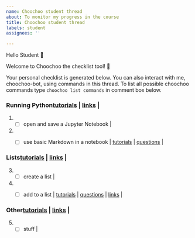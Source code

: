 ```yaml
---
name: Choochoo student thread
about: To monitor my progress in the course
title: Choochoo student thread
labels: student
assignees: ''

---
```


Hello Student :wave:

Welcome to Choochoo the checklist tool! :train:

Your personal checklist is generated below. You can also interact with me, choochoo-bot, using commands in this thread. 
To list all possible choochoo commands type `choochoo list commands` in comment box below.


### Running Python[tutorials](running_python.ipynb)  |  [links](https://nu-cem.github.io/CompPhys/2021/08/02/01-Running_Python)  | 
1) - [ ] open and save a Jupyter Notebook |    
2) - [ ] use basic Markdown in a notebook | [tutorials](markdown.ipynb)  | [questions](070122_markdown.yml)  |  


### Lists[tutorials](lists.ipynb)  |  [links](https://nu-cem.github.io/CompPhys/2021/08/02/01-lists)  | 
3) - [ ] create a list |    
4) - [ ] add  to a list | [tutorials](addlists.ipynb)  | [questions](070122_lists.yml)  | [links](test.md)  | 


### Other[tutorials](lists.ipynb)  |  [links](https://nu-cem.github.io/CompPhys/2021/08/02/01-lists)  | 
5) - [ ] stuff |    
